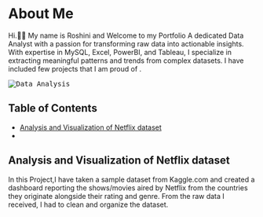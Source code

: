 # About Me
Hi.🙋‍♀️ My name is Roshini and Welcome to my Portfolio 
A dedicated Data Analyst with a passion for transforming raw data into actionable insights.
With expertise in MySQL, Excel, PowerBI, and Tableau, I specialize in extracting meaningful patterns and trends from complex datasets.
I have included few projects that I am proud of . 

<kbd>![Data Analysis](https://tse4.mm.bing.net/th?id=OIP.Hhhcsrwe6mvnWqvOjelUqgHaEK&pid=Api&P=0&h=180)

## Table of Contents
- [Analysis and Visualization of Netflix dataset](#analysis-and-visualization-of-netflix-dataset)
- 

  
## Analysis and Visualization of Netflix dataset
In this Project,I have taken a sample dataset from Kaggle.com and created a dashboard reporting the shows/movies aired by Netflix from the countries they originate alongside their rating and genre. 
From the raw data I received, I had to clean and organize the dataset.
